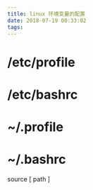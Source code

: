 ```yaml
---
title: linux 环境变量的配置
date: 2018-07-19 00:33:02
tags:
---
```


# /etc/profile

# /etc/bashrc

# ~/.profile

# ~/.bashrc

source [ path ]